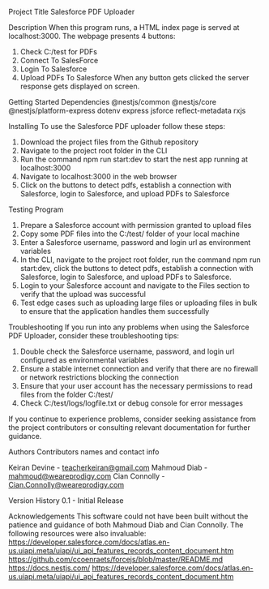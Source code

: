 Project Title
Salesforce PDF Uploader

Description
When this program runs, a HTML index page is served at localhost:3000. The webpage presents 4 buttons:
1) Check C:/test for PDFs
2) Connect To SalesForce
3) Login To Salesforce
4) Upload PDFs To Salesforce
When any button gets clicked the server response gets displayed on screen. 



Getting Started
Dependencies
@nestjs/common
@nestjs/core
@nestjs/platform-express
dotenv
express
jsforce
reflect-metadata
rxjs

Installing
To use the Salesforce PDF uploader follow these steps: 
1) Download the project files from the Github repository
2) Navigate to the project root folder in the CLI
3) Run the command npm run start:dev to start the nest app running at localhost:3000
4) Navigate to localhost:3000 in the web browser
5) Click on the buttons to detect pdfs, establish a connection with Salesforce, login to Salesforce, and upload PDFs to Salesforce



Testing Program
1) Prepare a Salesforce account with permission granted to upload files
2) Copy some PDF files into the C:/test/ folder of your local machine
3) Enter a Salesforce username, password and login url as environment variables
4) In the CLI, navigate to the project root folder, run the command npm run start:dev, click the buttons to detect pdfs, establish a connection with Salesforce, login to Salesforce, and upload PDFs to Salesforce. 
5) Login to your Salesforce account and navigate to the Files section to verify that the upload was successful
6) Test edge cases such as uploading large files or uploading files in bulk to ensure that the application handles them successfully


Troubleshooting 
If you run into any problems when using the Salesforce PDF Uploader, consider these troubleshooting tips:
1) Double check the Salesforce username, password, and login url configured as environmental variables
2) Ensure a stable internet connection and verify that there are no firewall or network restrictions blocking the connection
3) Ensure that your user account has the necessary permissions to read files from the folder C:/test/
4) Check C:/test/logs/logfile.txt or debug console for error messages

If you continue to experience problems, consider seeking assistance from the project contributors or consulting relevant documentation for further guidance.




Authors
Contributors names and contact info

Keiran Devine - teacherkeiran@gmail.com
Mahmoud Diab - mahmoud@weareprodigy.com
Cian Connolly - Cian.Connolly@weareprodigy.com

Version History 
0.1 - Initial Release

Acknowledgements
This software could not have been built without the patience and guidance of both Mahmoud Diab and Cian Connolly. The following resources were also invaluable:
https://developer.salesforce.com/docs/atlas.en-us.uiapi.meta/uiapi/ui_api_features_records_content_document.htm
https://github.com/ccoenraets/forcejs/blob/master/README.md
https://docs.nestjs.com/
https://developer.salesforce.com/docs/atlas.en-us.uiapi.meta/uiapi/ui_api_features_records_content_document.htm



